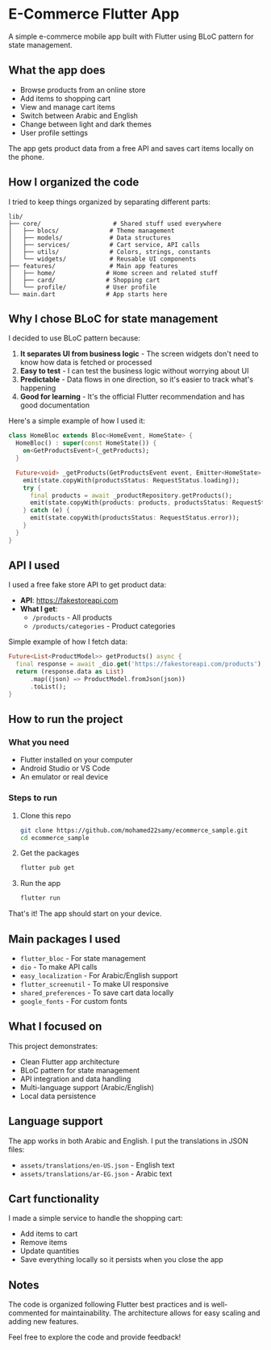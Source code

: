 # E-Commerce Flutter App

A simple e-commerce mobile app built with Flutter using BLoC pattern for state management.

## What the app does

- Browse products from an online store
- Add items to shopping cart
- View and manage cart items
- Switch between Arabic and English
- Change between light and dark themes
- User profile settings

The app gets product data from a free API and saves cart items locally on the phone.

## How I organized the code

I tried to keep things organized by separating different parts:

```
lib/
├── core/                    # Shared stuff used everywhere
│   ├── blocs/              # Theme management
│   ├── models/             # Data structures
│   ├── services/           # Cart service, API calls
│   ├── utils/              # Colors, strings, constants
│   └── widgets/            # Reusable UI components
├── features/               # Main app features
│   ├── home/              # Home screen and related stuff
│   ├── card/              # Shopping cart
│   └── profile/           # User profile
└── main.dart              # App starts here
```

## Why I chose BLoC for state management

I decided to use BLoC pattern because:

1. **It separates UI from business logic** - The screen widgets don't need to know how data is fetched or processed
2. **Easy to test** - I can test the business logic without worrying about UI
3. **Predictable** - Data flows in one direction, so it's easier to track what's happening
4. **Good for learning** - It's the official Flutter recommendation and has good documentation

Here's a simple example of how I used it:

```dart
class HomeBloc extends Bloc<HomeEvent, HomeState> {
  HomeBloc() : super(const HomeState()) {
    on<GetProductsEvent>(_getProducts);
  }

  Future<void> _getProducts(GetProductsEvent event, Emitter<HomeState> emit) async {
    emit(state.copyWith(productsStatus: RequestStatus.loading));
    try {
      final products = await _productRepository.getProducts();
      emit(state.copyWith(products: products, productsStatus: RequestStatus.loaded));
    } catch (e) {
      emit(state.copyWith(productsStatus: RequestStatus.error));
    }
  }
}
```

## API I used

I used a free fake store API to get product data:

- **API**: https://fakestoreapi.com
- **What I get**:
  - `/products` - All products
  - `/products/categories` - Product categories

Simple example of how I fetch data:
```dart
Future<List<ProductModel>> getProducts() async {
  final response = await _dio.get('https://fakestoreapi.com/products');
  return (response.data as List)
      .map((json) => ProductModel.fromJson(json))
      .toList();
}
```

## How to run the project

### What you need
- Flutter installed on your computer
- Android Studio or VS Code
- An emulator or real device

### Steps to run
1. Clone this repo
   ```bash
   git clone https://github.com/mohamed22samy/ecommerce_sample.git
   cd ecommerce_sample
   ```

2. Get the packages
   ```bash
   flutter pub get
   ```

3. Run the app
   ```bash
   flutter run
   ```

That's it! The app should start on your device.

## Main packages I used

- `flutter_bloc` - For state management
- `dio` - To make API calls
- `easy_localization` - For Arabic/English support
- `flutter_screenutil` - To make UI responsive
- `shared_preferences` - To save cart data locally
- `google_fonts` - For custom fonts

## What I focused on

This project demonstrates:
- Clean Flutter app architecture
- BLoC pattern for state management
- API integration and data handling
- Multi-language support (Arabic/English)
- Local data persistence

## Language support

The app works in both Arabic and English. I put the translations in JSON files:
- `assets/translations/en-US.json` - English text
- `assets/translations/ar-EG.json` - Arabic text

## Cart functionality

I made a simple service to handle the shopping cart:
- Add items to cart
- Remove items
- Update quantities
- Save everything locally so it persists when you close the app

## Notes

The code is organized following Flutter best practices and is well-commented for maintainability. The architecture allows for easy scaling and adding new features.

Feel free to explore the code and provide feedback!
